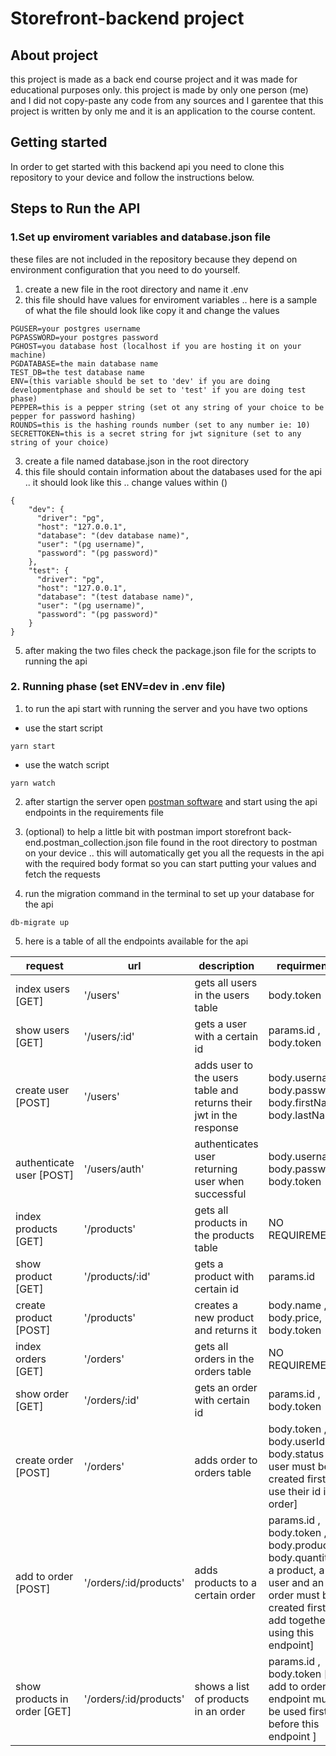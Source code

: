 # Storefront-backend project

## About project

this project is made as a back end course project and it was made for educational purposes only.
this project is made by only one person (me) and I did not copy-paste any code from any sources and I garentee that this project is written by only me and it is an application to the course content.

## Getting started

In order to get started with this backend api you need to clone this repository to your device and follow the instructions below.

## Steps to Run the API

### 1.Set up enviroment variables and database.json file
these files are not included in the repository because they depend on environment configuration that you need to do yourself.
1. create a new file in the root directory and name it .env 
2. this file should have values for enviroment variables .. here is a sample of what the file should look like copy it and change the values
```
PGUSER=your postgres username
PGPASSWORD=your postgres password
PGHOST=you database host (localhost if you are hosting it on your machine)
PGDATABASE=the main database name
TEST_DB=the test database name
ENV=(this variable should be set to 'dev' if you are doing developmentphase and should be set to 'test' if you are doing test phase)
PEPPER=this is a pepper string (set ot any string of your choice to be pepper for password hashing)
ROUNDS=this is the hashing rounds number (set to any number ie: 10)
SECRETTOKEN=this is a secret string for jwt signiture (set to any string of your choice)
```
3. create a file named database.json in the root directory
4. this file should contain information about the databases used for the api .. it should look like this .. change values within ()
```
{
    "dev": {
      "driver": "pg",
      "host": "127.0.0.1",
      "database": "(dev database name)",
      "user": "(pg username)",
      "password": "(pg password)"
    },
    "test": {
      "driver": "pg",
      "host": "127.0.0.1",
      "database": "(test database name)",
      "user": "(pg username)",
      "password": "(pg password)"
    }
}
```
5. after making the two files check the package.json file for the scripts to running the api 
### 2. Running phase (set ENV=dev in .env file)

1. to run the api start with running the server  and you have two options
* use the start script 
```
yarn start
```
* use the watch script
``` 
yarn watch
```
2. after startign the server open [postman software](https://www.postman.com/) and start using the api endpoints in the requirements file

3. (optional) to help a little bit with postman import storefront back-end.postman_collection.json file found in the root directory to postman on your device .. this will automatically get you all the requests in the api with the required body format so you can start putting your values and fetch the requests
4. run the migration command in the terminal to set up your database for the api
```
db-migrate up
```
5. here is a table of all the endpoints available for the api

| request | url | description | requirments|
| ------- | --- | ----------- | ---------- |
| index users [GET] | '/users' | gets all users in the users table | body.token |
| show users [GET] | '/users/:id' | gets a user with a certain id | params.id , body.token |
| create user [POST] | '/users' | adds user to the users table and returns their jwt in the response | body.username, body.password, body.firstName, body.lastName|
| authenticate user [POST] | '/users/auth' | authenticates user returning user when successful | body.username. body.password, body.token|
| index products [GET] | '/products' | gets all products in the products table | NO REQUIREMENT |
| show product [GET] | '/products/:id' | gets a product with certain id | params.id |
| create product [POST] | '/products' | creates a new product and returns it | body.name , body.price, body.token |
| index orders [GET] | '/orders' | gets all orders in the orders table | NO REQUIREMENT |
| show order [GET] | '/orders/:id' | gets an order with certain id | params.id , body.token |
| create order [POST] | '/orders' | adds order to orders table | body.token , body.userId , body.status [a user must be created first to use their id in order]|
| add to order [POST] | '/orders/:id/products' | adds products to a certain order | params.id , body.token , body.productId, body.quantity [ a product, a user and an order must be created first to add together using this endpoint]|
| show products in order [GET] | '/orders/:id/products' | shows a list of products in an order | params.id , body.token [ add to order endpoint must be used first before this endpoint ]|


